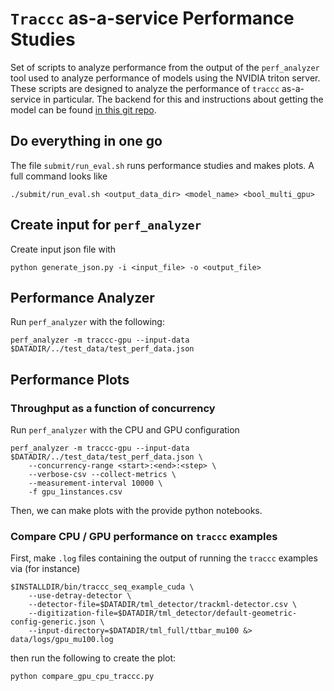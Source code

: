 # `Traccc` as-a-service Performance Studies

Set of scripts to analyze performance from the output of the `perf_analyzer` tool used to analyze performance of models using the NVIDIA triton server. These scripts are designed to analyze the performance of `traccc` as-a-service in particular. The backend for this and instructions about getting the model can be found [in this git repo](https://github.com/milescb/traccc-aaS). 

## Do everything in one go

The file `submit/run_eval.sh` runs performance studies and makes plots. A full command looks like

```
./submit/run_eval.sh <output_data_dir> <model_name> <bool_multi_gpu>
```

## Create input for `perf_analyzer`

Create input json file with 

```
python generate_json.py -i <input_file> -o <output_file>
```

## Performance Analyzer

Run `perf_analyzer` with the following:

```
perf_analyzer -m traccc-gpu --input-data $DATADIR/../test_data/test_perf_data.json
```

## Performance Plots

### Throughput as a function of concurrency

Run `perf_analyzer` with the CPU and GPU configuration

```
perf_analyzer -m traccc-gpu --input-data $DATADIR/../test_data/test_perf_data.json \
    --concurrency-range <start>:<end>:<step> \
    --verbose-csv --collect-metrics \
    --measurement-interval 10000 \
    -f gpu_1instances.csv 
```

Then, we can make plots with the provide python notebooks. 

### Compare CPU / GPU performance on `traccc` examples

First, make `.log` files containing the output of running the `traccc` examples via (for instance)

```
$INSTALLDIR/bin/traccc_seq_example_cuda \
    --use-detray-detector \
    --detector-file=$DATADIR/tml_detector/trackml-detector.csv \
    --digitization-file=$DATADIR/tml_detector/default-geometric-config-generic.json \
    --input-directory=$DATADIR/tml_full/ttbar_mu100 &> data/logs/gpu_mu100.log
```

then run the following to create the plot:

```
python compare_gpu_cpu_traccc.py
```